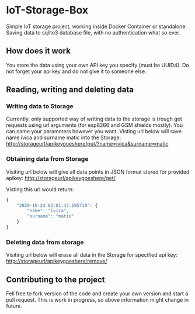 # IoT-Storage-Box
Simple IoT storage project, working inside Docker Container or standalone.
Saving data to sqlite3 database file, with no authentication what so ever.
## How does it work
You store the data using your own API key you specify (must be UUID4).
Do not forget your api key and do not give it to someone else.
## Reading, writing and deleting data
### Writing data to Storage
Currently, only supported way of writing data to the storage is trough
get requests using url arguments (for esp8266 and GSM shields mostly).
You can name your parameters however you want.
Visting url below will save name ivica and surname matic into the Storage:
<http://storageurl/apikeygoeshere/put/?name=ivica&surname=matic>
### Obtaining data from Storage
Visiting url below will give all data points in JSON format stored for provided apikey:
<http://storageurl/apikeygoeshere/get/>

Visting this url would return:
```javascript
{
    "2020-10-24 02:01:47.195710": {
        "name": "ivica",
        "surname": "matic"
    }
}
```
### Deleting data from storage
Visiting url below will erase all data in the Storage for specified api key:
<http://storageurl/apikeygoeshere/remove/>

## Contributing to the project
Fell free to fork version of the code and create your own version and start a pull request.
This is work in progress, so above information might change in future.
